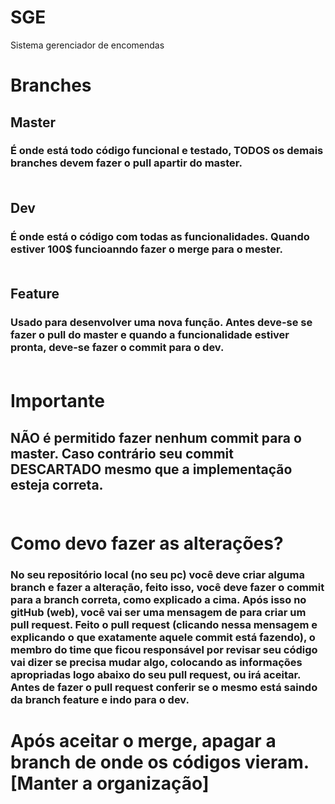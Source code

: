 # SGE
Sistema gerenciador de encomendas

# Branches

## Master
### É onde está todo código funcional e testado, TODOS os demais branches devem fazer o pull apartir do master. <br/><br/>

## Dev
### É onde está o código com todas as funcionalidades. Quando estiver 100$ funcioanndo fazer o merge para o mester.<br/><br/>

## Feature
### Usado para desenvolver uma nova função. Antes deve-se se fazer o pull do master e quando a funcionalidade estiver pronta, deve-se fazer o commit para o dev.<br/><br/>

# Importante 
## NÃO é permitido fazer nenhum commit para o master. Caso contrário seu commit DESCARTADO mesmo que a implementação esteja correta.<br/><br/>

# Como devo fazer as alterações?
### No seu repositório local (no seu pc) você deve criar alguma branch e fazer a alteração, feito isso, você deve fazer o commit para a branch correta, como explicado a cima. Após isso no gitHub (web), você vai ser uma mensagem de para criar um pull request. Feito o pull request (clicando nessa mensagem e explicando o que exatamente aquele commit está fazendo), o membro do time que ficou responsável por revisar seu código vai dizer se precisa mudar algo, colocando as informações apropriadas logo abaixo do seu pull request, ou irá aceitar.   Antes de fazer o pull request conferir se o mesmo está saindo da branch feature e indo para o dev.


# Após aceitar o merge, apagar a branch de onde os códigos vieram. [Manter a organização]
